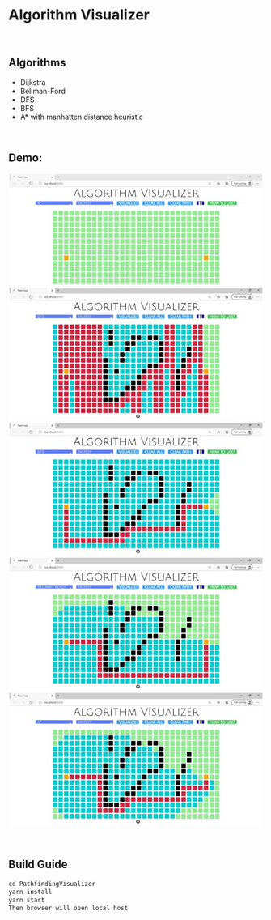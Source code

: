 # Algorithm Visualizer



<br>

## Algorithms

* Dijkstra
* Bellman-Ford
* DFS
* BFS
* A* with manhatten distance heuristic

<br>

## Demo: 

![](images/1.jpg)
![](images/2.jpg)
![](images/3.jpg)
![](images/4.jpg)
![](images/5.jpg)

<br>

## Build Guide

```command prompt
cd PathfindingVisualizer
yarn install
yarn start
Then browser will open local host
```

<br>
